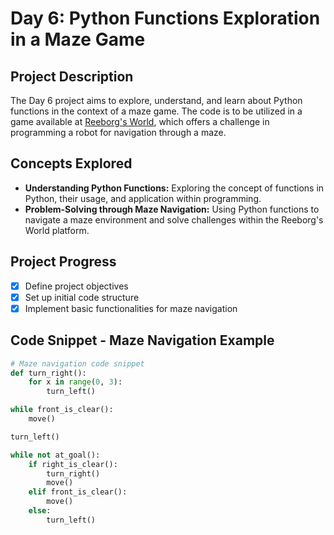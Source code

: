 # Day 6: Python Functions Exploration in a Maze Game

## Project Description

The Day 6 project aims to explore, understand, and learn about Python functions in the context of a maze game. The code is to be utilized in a game available at [Reeborg's World](https://reeborg.ca/reeborg.html?lang=en&mode=python&menu=worlds%2Fmenus%2Freeborg_intro_en.json&name=Maze&url=worlds%2Ftutorial_en%2Fmaze1.json), which offers a challenge in programming a robot for navigation through a maze.

## Concepts Explored

- **Understanding Python Functions:** Exploring the concept of functions in Python, their usage, and application within programming.
- **Problem-Solving through Maze Navigation:** Using Python functions to navigate a maze environment and solve challenges within the Reeborg's World platform.

## Project Progress

- [x] Define project objectives
- [x] Set up initial code structure
- [x] Implement basic functionalities for maze navigation

## Code Snippet - Maze Navigation Example

```python
# Maze navigation code snippet
def turn_right():
    for x in range(0, 3):
        turn_left()

while front_is_clear():
    move()

turn_left()

while not at_goal():
    if right_is_clear():
        turn_right()
        move()
    elif front_is_clear():
        move()
    else:
        turn_left()
